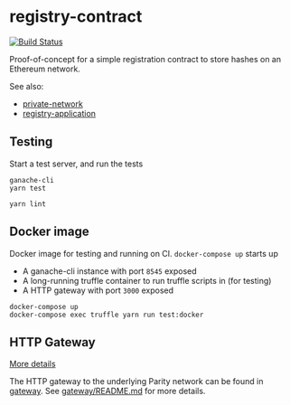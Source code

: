# registry-contract

[![Build Status](https://travis-ci.org/GovTechSG/registry-contract.svg?branch=master)](https://travis-ci.org/GovTechSG/registry-contract)

Proof-of-concept for a simple registration contract to store hashes on an Ethereum network.

See also:
* [private-network](https://github.com/GovTechSG/private-network/)
* [registry-application](https://github.com/GovTechSG/registry-application)

## Testing

Start a test server, and run the tests

```
ganache-cli
yarn test
```

```
yarn lint
```

## Docker image

Docker image for testing and running on CI. `docker-compose up` starts up

* A ganache-cli instance with port `8545` exposed
* A long-running truffle container to run truffle scripts in (for testing)
* A HTTP gateway with port `3000` exposed

```
docker-compose up
docker-compose exec truffle yarn run test:docker
```

## HTTP Gateway

[More details](gateway/README.md)

The HTTP gateway to the underlying Parity network can be found in [gateway](gateway). See [gateway/README.md](gateway/README.md) for more details.
